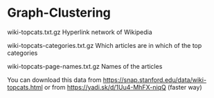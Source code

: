 # Graph-Clustering 

wiki-topcats.txt.gz	Hyperlink network of Wikipedia 

wiki-topcats-categories.txt.gz	Which articles are in which of the top categories

wiki-topcats-page-names.txt.gz	Names of the articles

You can download this data from https://snap.stanford.edu/data/wiki-topcats.html or from https://yadi.sk/d/1Uu4-MhFX-niqQ (faster way)
